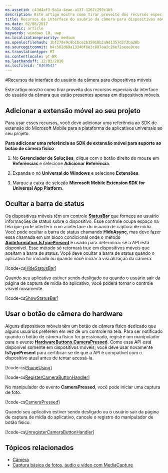 ```yaml
---
ms.assetid: c43d4af3-9a1a-4eae-a137-1267c293c1b5
description: Este artigo mostra como tirar proveito dos recursos especiais da interface do usuário da câmera que estão presentes apenas em dispositivos móveis.
title: Recursos da interface do usuário da câmera para dispositivos móveis
ms.date: 02/08/2017
ms.topic: article
keywords: windows 10, uwp
ms.localizationpriority: medium
ms.openlocfilehash: 1bf27de9c9b1bce2b35918b2a9d1357d2f3ba20b
ms.sourcegitcommit: b4c502d69a13340f6e3c887aa3c26ef2aeee9cee
ms.translationtype: MT
ms.contentlocale: pt-BR
ms.lasthandoff: 12/03/2018
ms.locfileid: "8469543"
---
```

#<a name="camera-ui-features-for-mobile-devices"></a>Recursos da interface do usuário da câmera para dispositivos móveis

Este artigo mostra como tirar proveito dos recursos especiais da interface do usuário da câmera que estão presentes apenas em dispositivos móveis. 

## <a name="add-the-mobile-extension-to-your-project"></a>Adicionar a extensão móvel ao seu projeto 

Para usar esses recursos, você deve adicionar uma referência ao SDK de extensão do Microsoft Mobile para a plataforma de aplicativos universais ao seu projeto.

**Para adicionar uma referência ao SDK de extensão móvel para suporte ao botão de câmera físico**

1.  No **Gerenciador de Soluções**, clique com o botão direito do mouse em **Referências** e selecione **Adicionar Referência**.

2.  Expanda o nó **Universal do Windows** e selecione **Extensões**.

3.  Marque a caixa de seleção **Microsoft Mobile Extension SDK for Universal App Platform**.

## <a name="hide-the-status-bar"></a>Ocultar a barra de status

Os dispositivos móveis têm um controle [**StatusBar**](https://msdn.microsoft.com/library/windows/apps/dn633864) que fornece ao usuário informações de status sobre o dispositivo. Esse controle ocupa espaço na tela que pode interferir com a interface do usuário de captura de mídia. Você pode ocultar a barra de status chamando [**HideAsync**](https://msdn.microsoft.com/library/windows/apps/dn610339), mas deve fazer essa chamada em um bloco condicional onde o método [**ApiInformation.IsTypePresent**](https://msdn.microsoft.com/library/windows/apps/dn949016) é usado para determinar se a API está disponível. Esse método só retornará true em dispositivos móveis que aceitam a barra de status. Você deve ocultar a barra de status quando o aplicativo for iniciado ou quando você iniciar a visualização da câmera.

[!code-cs[HideStatusBar](./code/BasicMediaCaptureWin10/cs/MainPage.xaml.cs#SnippetHideStatusBar)]

Quando seu aplicativo estiver sendo desligado ou quando o usuário sair da página de captura de mídia do aplicativo, você poderá tornar o controle visível novamente.

[!code-cs[ShowStatusBar](./code/BasicMediaCaptureWin10/cs/MainPage.xaml.cs#SnippetShowStatusBar)]

## <a name="use-the-hardware-camera-button"></a>Usar o botão de câmera do hardware

Alguns dispositivos móveis têm um botão de câmera físico dedicado que alguns usuários preferem em vez de um controle na tela. Para ser notificado quando o botão de câmera físico for pressionado, registre um manipulador para o evento [**HardwareButtons.CameraPressed**](https://msdn.microsoft.com/library/windows/apps/dn653805). Como essa API está disponível somente em dispositivos móveis, você deve usar novamente **IsTypePresent** para certificar-se de que a API é compatível com o dispositivo atual antes de tentar acessá-la.

[!code-cs[PhoneUsing](./code/BasicMediaCaptureWin10/cs/MainPage.xaml.cs#SnippetPhoneUsing)]

[!code-cs[RegisterCameraButtonHandler](./code/BasicMediaCaptureWin10/cs/MainPage.xaml.cs#SnippetRegisterCameraButtonHandler)]

No manipulador do evento **CameraPressed**, você pode iniciar uma captura de foto.

[!code-cs[CameraPressed](./code/BasicMediaCaptureWin10/cs/MainPage.xaml.cs#SnippetCameraPressed)]

Quando seu aplicativo estiver sendo desligado ou o usuário sair da página de captura de mídia do aplicativo, cancele o registro do manipulador de botão físico.

[!code-cs[UnregisterCameraButtonHandler](./code/BasicMediaCaptureWin10/cs/MainPage.xaml.cs#SnippetUnregisterCameraButtonHandler)]

## <a name="related-topics"></a>Tópicos relacionados

* [Câmera](camera.md)
* [Captura básica de fotos, áudio e vídeo com MediaCapture](basic-photo-video-and-audio-capture-with-MediaCapture.md)





